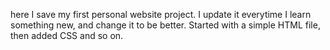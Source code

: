 here I save my first personal website project.
I update it everytime I learn something new, and change it to be better.
Started with a simple HTML file, then added CSS and so on.
